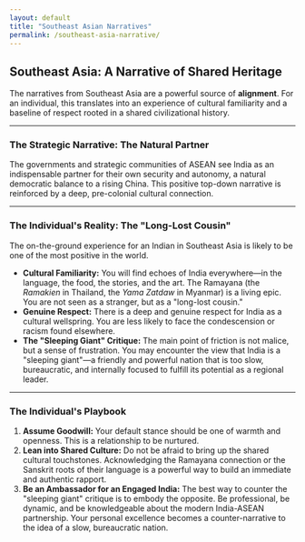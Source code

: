 ```yaml
---
layout: default
title: "Southeast Asian Narratives"
permalink: /southeast-asia-narrative/
---
```


## Southeast Asia: A Narrative of Shared Heritage

The narratives from Southeast Asia are a powerful source of **alignment**. For an individual, this translates into an experience of cultural familiarity and a baseline of respect rooted in a shared civilizational history.

---

### The Strategic Narrative: The Natural Partner

The governments and strategic communities of ASEAN see India as an indispensable partner for their own security and autonomy, a natural democratic balance to a rising China. This positive top-down narrative is reinforced by a deep, pre-colonial cultural connection.

---

### The Individual's Reality: The "Long-Lost Cousin"

The on-the-ground experience for an Indian in Southeast Asia is likely to be one of the most positive in the world.

*   **Cultural Familiarity:** You will find echoes of India everywhere—in the language, the food, the stories, and the art. The Ramayana (the *Ramakien* in Thailand, the *Yama Zatdaw* in Myanmar) is a living epic. You are not seen as a stranger, but as a "long-lost cousin."
*   **Genuine Respect:** There is a deep and genuine respect for India as a cultural wellspring. You are less likely to face the condescension or racism found elsewhere.
*   **The "Sleeping Giant" Critique:** The main point of friction is not malice, but a sense of frustration. You may encounter the view that India is a "sleeping giant"—a friendly and powerful nation that is too slow, bureaucratic, and internally focused to fulfill its potential as a regional leader.

---

### The Individual's Playbook

1.  **Assume Goodwill:** Your default stance should be one of warmth and openness. This is a relationship to be nurtured.
2.  **Lean into Shared Culture:** Do not be afraid to bring up the shared cultural touchstones. Acknowledging the Ramayana connection or the Sanskrit roots of their language is a powerful way to build an immediate and authentic rapport.
3.  **Be an Ambassador for an Engaged India:** The best way to counter the "sleeping giant" critique is to embody the opposite. Be professional, be dynamic, and be knowledgeable about the modern India-ASEAN partnership. Your personal excellence becomes a counter-narrative to the idea of a slow, bureaucratic nation.